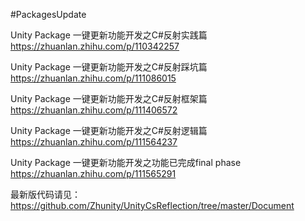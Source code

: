 #PackagesUpdate


Unity Package 一键更新功能开发之C#反射实践篇
https://zhuanlan.zhihu.com/p/110342257


Unity Package 一键更新功能开发之C#反射踩坑篇
https://zhuanlan.zhihu.com/p/111086015

Unity Package 一键更新功能开发之C#反射框架篇
https://zhuanlan.zhihu.com/p/111406572

Unity Package 一键更新功能开发之C#反射逻辑篇
https://zhuanlan.zhihu.com/p/111564237

Unity Package 一键更新功能开发之功能已完成final phase
https://zhuanlan.zhihu.com/p/111565291


最新版代码请见：https://github.com/Zhunity/UnityCsReflection/tree/master/Document
